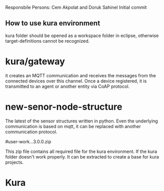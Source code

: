 Responsbile Persons: Cem Akpolat and Doruk Sahinel
Initial commit

## How to use kura environment

kura folder should be opened as a workspace folder in eclipse, otherwise target-definitions cannot be
recognized.

# kura/gateway
it creates an MQTT communication and receives the messages from the connected devices over this channel.
Once a device registered, it is transmitted to an agent or another entity via CoAP protocol.

# new-senor-node-structure
The latest of the sensor structures written in python. Even the underlying communication is based on mqtt,
it can be replaced with another communication protocol.

#user-work...3.0.0.zip

This zip file contains all required file for the kura environment. If the kura folder doesn't work properly.
It can be extracted to create a base for kura projects.

# Kura
